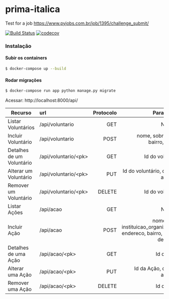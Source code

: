 # prima-italica
Test for a job https://www.pyjobs.com.br/job/1395/challenge_submit/

[![Build Status](https://travis-ci.org/codemodi/prima-italica.svg?branch=master)](https://travis-ci.org/codemodi/prima-italica)
[![codecov](https://codecov.io/gh/codemodi/prima-italica/branch/master/graph/badge.svg)](https://codecov.io/gh/codemodi/prima-italica)
### Instalação

#### Subir os containers 
 
 ```sh
$ docker-compose up --build
 ```

#### Rodar migrações
 ```sh
$ docker-compose run app python manage.py migrate
 ```
Acessar: http://localhost:8000/api/

| Recurso |      url      | Protocolo | Parametros |
|----------|:-------------|------:|----------:|
| Listar Voluntários |  /api/voluntario | GET | Nenhum |
| Incluir Voluntário |    /api/voluntario   | POST |  nome, sobrenome, bairro, cidade |
| Detalhes de um Voluntário | /api/voluntario/\<pk> | GET |  Id do voluntário |
| Alterar um Voluntário | /api/voluntario/\<pk> | PUT |  Id do voluntário, dados a atualizar |
| Remover um Voluntário | /api/voluntario/\<pk> | DELETE |  Id do voluntário |
| Listar Ações |  /api/acao | GET | Nenhum |
| Incluir Ação |    /api/acao   | POST |  nome_acao, instituicao_organizadora, endereco, bairro, cidade, descricao |
| Detalhes de uma Ação | /api/acao/\<pk> | GET |  Id da Ação |
| Alterar uma Ação | /api/acao/\<pk> | PUT |  Id da Ação, dados a atualizar|
| Remover uma Ação | /api/acao/\<pk> | DELETE |  Id da Ação |
